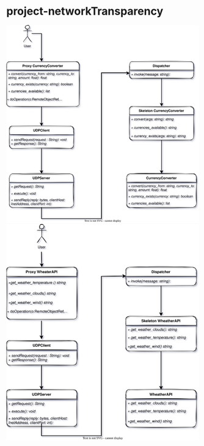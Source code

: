 # project-networkTransparency


![](/docs/CurrencyConverter%20Diagram.svg)
![](/docs/Weather%20Diagram.svg)